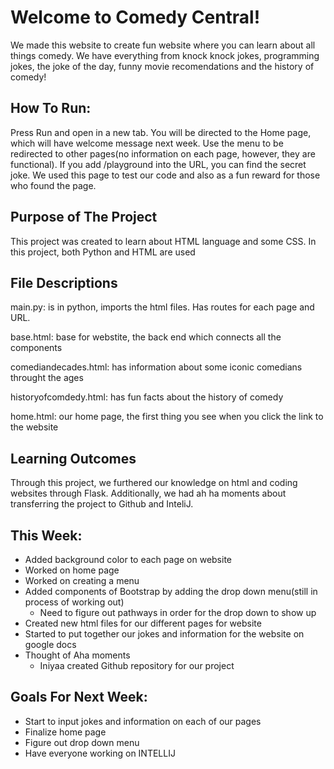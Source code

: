 # Welcome to Comedy Central!
We made this website to create fun website where you can learn about all things comedy. We have everything from knock knock jokes, programming jokes, the joke of the day, funny movie recomendations and the history of comedy!

## How To Run:
Press Run and open in a new tab. You will be directed to the Home page, which will have welcome message next week. Use the menu to be redirected to other pages(no information on each page, however, they are functional). If you add /playground into the URL, you can find the secret joke. We used this page to test our code and also as a fun reward for those who found the page. 

## Purpose of The Project
This project was created to learn about HTML language and some CSS. In this project, both Python and HTML are used 

## File Descriptions
main.py: is in python, imports the html files. Has routes for each page and URL. 

base.html: base for webstite, the back end which connects all the components

comediandecades.html: has information about some iconic comedians throught the ages

historyofcomdedy.html: has fun facts about the history of comedy

home.html: our home page, the first thing you see when you click the link to the website

## Learning Outcomes
Through this project, we furthered our knowledge on html and coding websites through Flask. Additionally, we had ah ha moments about transferring the project to Github and InteliJ. 


## This Week:
* Added background color to each page on website
* Worked on home page
* Worked on creating a menu 
* Added components of Bootstrap by adding the drop down menu(still in process of working out)
  * Need to figure out pathways in order for the drop down to show up
* Created new html files for our different pages for website
* Started to put together our jokes and information for the website on google docs
* Thought of Aha moments 
  * Iniyaa created Github repository for our project 

## Goals For Next Week:
* Start to input jokes and information on each of our pages
* Finalize home page
* Figure out drop down menu
* Have everyone working on INTELLIJ